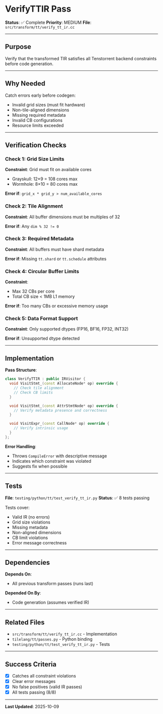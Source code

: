 # VerifyTTIR Pass

**Status**: ✅ Complete
**Priority**: MEDIUM
**File**: `src/transform/tt/verify_tt_ir.cc`

---

## Purpose

Verify that the transformed TIR satisfies all Tenstorrent backend constraints before code generation.

---

## Why Needed

Catch errors early before codegen:
- Invalid grid sizes (must fit hardware)
- Non-tile-aligned dimensions
- Missing required metadata
- Invalid CB configurations
- Resource limits exceeded

---

## Verification Checks

### Check 1: Grid Size Limits

**Constraint**: Grid must fit on available cores
- Grayskull: 12×9 = 108 cores max
- Wormhole: 8×10 = 80 cores max

**Error if**: `grid_x * grid_y > num_available_cores`

### Check 2: Tile Alignment

**Constraint**: All buffer dimensions must be multiples of 32

**Error if**: Any `dim % 32 != 0`

### Check 3: Required Metadata

**Constraint**: All buffers must have shard metadata

**Error if**: Missing `tt.shard` or `tt.schedule` attributes

### Check 4: Circular Buffer Limits

**Constraint**:
- Max 32 CBs per core
- Total CB size < 1MB L1 memory

**Error if**: Too many CBs or excessive memory usage

### Check 5: Data Format Support

**Constraint**: Only supported dtypes (FP16, BF16, FP32, INT32)

**Error if**: Unsupported dtype detected

---

## Implementation

**Pass Structure**:
```cpp
class VerifyTTIR : public IRVisitor {
  void VisitStmt_(const AllocateNode* op) override {
    // Check tile alignment
    // Check CB limits
  }

  void VisitStmt_(const AttrStmtNode* op) override {
    // Verify metadata presence and correctness
  }

  void VisitExpr_(const CallNode* op) override {
    // Verify intrinsic usage
  }
};
```

**Error Handling**:
- Throws `CompileError` with descriptive message
- Indicates which constraint was violated
- Suggests fix when possible

---

## Tests

**File**: `testing/python/tt/test_verify_tt_ir.py`
**Status**: ✅ 8 tests passing

Tests cover:
- Valid IR (no errors)
- Grid size violations
- Missing metadata
- Non-aligned dimensions
- CB limit violations
- Error message correctness

---

## Dependencies

**Depends On**:
- All previous transform passes (runs last)

**Depended On By**:
- Code generation (assumes verified IR)

---

## Related Files

- `src/transform/tt/verify_tt_ir.cc` - Implementation
- `tilelang/tt/passes.py` - Python binding
- `testing/python/tt/test_verify_tt_ir.py` - Tests

---

## Success Criteria

- [x] Catches all constraint violations
- [x] Clear error messages
- [x] No false positives (valid IR passes)
- [x] All tests passing (8/8)

---

**Last Updated**: 2025-10-09
